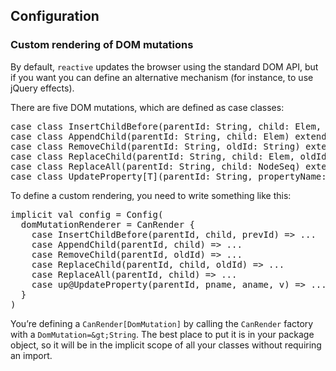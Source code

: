## Configuration

### Custom rendering of DOM mutations

By default, `reactive` updates the browser using the standard DOM API, but if you want
you can define an alternative mechanism (for instance, to use jQuery effects).

There are five DOM mutations, which are defined as case classes: 

<pre class="brush: scala">
case class InsertChildBefore(parentId: String, child: Elem, beforeId: String) extends DomMutation
case class AppendChild(parentId: String, child: Elem) extends DomMutation
case class RemoveChild(parentId: String, oldId: String) extends DomMutation
case class ReplaceChild(parentId: String, child: Elem, oldId: String) extends DomMutation
case class ReplaceAll(parentId: String, child: NodeSeq) extends DomMutation
case class UpdateProperty[T](parentId: String, propertyName: String, attributeName: String, value: T)(implicit val codec: PropertyCodec[T]) extends DomMutation
</pre>

To define a custom rendering, you need to write something like this:

<pre class="brush: scala">
implicit val config = Config(
  domMutationRenderer = CanRender {
    case InsertChildBefore(parentId, child, prevId) =&gt; ...
    case AppendChild(parentId, child) =&gt; ...
    case RemoveChild(parentId, oldId) =&gt; ...
    case ReplaceChild(parentId, child, oldId) =&gt; ...
    case ReplaceAll(parentId, child) =&gt; ...
    case up@UpdateProperty(parentId, pname, aname, v) =&gt; ...
  }
)
</pre>

You’re defining a `CanRender[DomMutation]` by calling the
`CanRender` factory with a `DomMutation=&gt;String`.
The best place to put it is in your package object, so it will be in the
implicit scope of all your classes without requiring an import.
